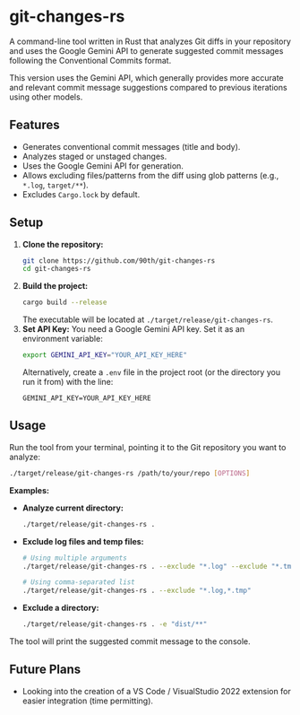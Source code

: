 # git-changes-rs

A command-line tool written in Rust that analyzes Git diffs in your repository and uses the Google Gemini API to generate suggested commit messages following the Conventional Commits format.

This version uses the Gemini API, which generally provides more accurate and relevant commit message suggestions compared to previous iterations using other models.

## Features

* Generates conventional commit messages (title and body).
* Analyzes staged or unstaged changes.
* Uses the Google Gemini API for generation.
* Allows excluding files/patterns from the diff using glob patterns (e.g., `*.log`, `target/**`).
* Excludes `Cargo.lock` by default.

## Setup

1.  **Clone the repository:**
    ```bash
    git clone https://github.com/90th/git-changes-rs
    cd git-changes-rs
    ```
2.  **Build the project:**
    ```bash
    cargo build --release
    ```
    The executable will be located at `./target/release/git-changes-rs`.
3.  **Set API Key:**
    You need a Google Gemini API key. Set it as an environment variable:
    ```bash
    export GEMINI_API_KEY="YOUR_API_KEY_HERE"
    ```
    Alternatively, create a `.env` file in the project root (or the directory you run it from) with the line:
    ```
    GEMINI_API_KEY=YOUR_API_KEY_HERE
    ```

## Usage

Run the tool from your terminal, pointing it to the Git repository you want to analyze:

```bash
./target/release/git-changes-rs /path/to/your/repo [OPTIONS]
```

**Examples:**

* **Analyze current directory:**
    ```bash
    ./target/release/git-changes-rs .
    ```
* **Exclude log files and temp files:**
    ```bash
    # Using multiple arguments
    ./target/release/git-changes-rs . --exclude "*.log" --exclude "*.tmp"

    # Using comma-separated list
    ./target/release/git-changes-rs . --exclude "*.log,*.tmp"
    ```
* **Exclude a directory:**
    ```bash
    ./target/release/git-changes-rs . -e "dist/**"
    ```

The tool will print the suggested commit message to the console.

## Future Plans

* Looking into the creation of a VS Code / VisualStudio 2022 extension for easier integration (time permitting).
